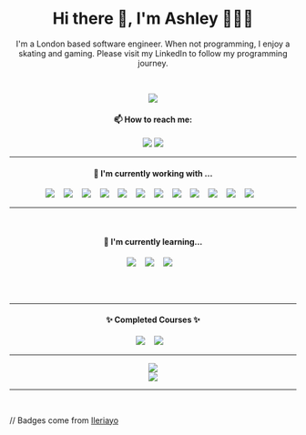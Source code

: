 

<!--
**Cerulean-Ash/Cerulean-Ash** is a ✨ _special_ ✨ repository because its `README.md` (this file) appears on your GitHub profile.

Here are some ideas to get you started:

- 🔭 I’m currently working on ...
- 🌱 I’m currently learning ...
- 👯 I’m looking to collaborate on ...
- 🤔 I’m looking for help with ...
- 💬 Ask me about ...
- 📫 How to reach me: ...
- 😄 Pronouns: ...
- ⚡ Fun fact: ...
-->


<h1 align='center'> Hi there 👋, I'm Ashley 🧑🏻‍💻</h1>

<p align='center'>
  I'm a London based software engineer. When not programming, I enjoy a skating and gaming. Please visit my LinkedIn to follow my programming journey.
</p>
<br>

<p align='center'>
  <a href="https://github.com/Cerulean-Ash"><img src="https://visitor-badge.glitch.me/badge?page_id=Cerulean-Ash??style=for-the-badge&logo=appveyor"></a>
</p>


<h4 align='center'>📫 How to reach me:</h4>
<p align='center'>
  <a href="https://www.linkedin.com/in/ashley-lampard"><img src="https://img.shields.io/badge/linkedin-%230077B5.svg?&style=for-the-badge&logo=linkedin&logoColor=white" /></a>
  <a href="mailto:ashleylampard@live.com?subject=Hello%20Ashley"><img src="https://img.shields.io/badge/Microsoft_Outlook-0078D4?style=for-the-badge&logo=microsoft-outlook&logoColor=white" /></a>
</p>
<hr>

<h4 align='center'>🔭 I'm currently working with ... </h4>
<p align='center'>
  <img src="https://img.shields.io/badge/html5%20-%23e34f26.svg?&style=for-the-badge&logo=html5&logoColor=white" />
  &nbsp;&nbsp;
  <img src="https://img.shields.io/badge/CSS3-1572B6?&style=for-the-badge&logo=css3&logoColor=white" />
  &nbsp;&nbsp;
  <img src="https://img.shields.io/badge/Bootstrap-563D7C?style=for-the-badge&logo=bootstrap&logoColor=white">
  &nbsp;&nbsp;
  <img src="https://img.shields.io/badge/rails-%23CC0000.svg?style=for-the-badge&logo=ruby-on-rails&logoColor=white" />
  &nbsp;&nbsp;
  <img src="https://img.shields.io/badge/ruby-%23CC342D.svg?style=for-the-badge&logo=ruby&logoColor=white" />
  &nbsp;&nbsp;
  <img src="https://img.shields.io/badge/JavaScript-F7DF1E?style=for-the-badge&logo=javascript&logoColor=black" />
  &nbsp;&nbsp;
  <img src="https://img.shields.io/badge/SASS-hotpink.svg?style=for-the-badge&logo=SASS&logoColor=white" />
  &nbsp;&nbsp;
  <img src="https://img.shields.io/badge/postgres-%23316192.svg?style=for-the-badge&logo=postgresql&logoColor=white" />
   &nbsp;&nbsp;
  <img src="https://img.shields.io/badge/git-%23F05033.svg?style=for-the-badge&logo=git&logoColor=white" />
   &nbsp;&nbsp;
  <img src="https://img.shields.io/badge/spring-%236DB33F.svg?style=for-the-badge&logo=spring&logoColor=white" />
   &nbsp;&nbsp;
  <img src="https://img.shields.io/badge/java-%23ED8B00.svg?style=for-the-badge&logo=java&logoColor=white" />
   &nbsp;&nbsp;
  <img src="https://img.shields.io/badge/AWS-%23FF9900.svg?style=for-the-badge&logo=amazon-aws&logoColor=white" />
   &nbsp;&nbsp;
</p>
<hr>
<br>
<h4 align='center'>🌱 I'm currently learning...</h4>

<p align='center'>
  <img src="https://img.shields.io/badge/React-20232A?style=for-the-badge&logo=react&logoColor=61DAFB" />
  &nbsp;&nbsp;
  <img src="https://img.shields.io/badge/TypeScript-007ACC?style=for-the-badge&logo=typescript&logoColor=white" />
  &nbsp;&nbsp;
  <img src="https://img.shields.io/badge/python-3670A0?style=for-the-badge&logo=python&logoColor=ffdd54" />
  &nbsp;&nbsp;

</p>
<br>
<!--
<p align="right">
  <a href="https://open.spotify.com/playlist/2w8GYqYdH6ve3g0nGcJcgE?si=7bCl8yynR2Saz4VPR6mDXQ"><img src="https://img.shields.io/badge/spotify-%231ED760.svg?&style=for-the-badge&logo=spotify&logoColor=white" /></a>
  <h5 align="right">🎧 My playlists to listen while working</h5>
</p>
-->

<br>
<hr>
<h4 align='center'>✨ Completed Courses ✨</h4>
<p align='center'>
  <a href="https://www.codecademy.com/profiles/Angry.Panda">
  <img src="https://img.shields.io/badge/Codecademy-FFF0E5?style=for-the-badge&logo=codecademy&logoColor=1F243A" /></a>
  &nbsp;&nbsp;
  
  <a href="https://www.freecodecamp.org/cerulean-ash">
  <img src="https://img.shields.io/badge/Freecodecamp-%23123.svg?&style=for-the-badge&logo=freecodecamp&logoColor=green" /></a>
  &nbsp;&nbsp;
  
</p>

<hr>

<div align="center">
  <a href="https://git.io/streak-stats"><img src="http://github-readme-streak-stats.herokuapp.com?user=Cerulean-Ash&count_private=true&theme=gruvbox_duo"/></a>
  <br>
  <a href="https://github.com/anuraghazra/github-readme-stats"><img src="https://github-readme-stats.vercel.app/api/top-langs/?username=Cerulean-Ash&count_private=true"/></a>
</div>

<hr>


<br>


<p align="left">
// Badges come from <a href="https://github.com/Ileriayo/markdown-badges">Ileriayo</a>
</p>
